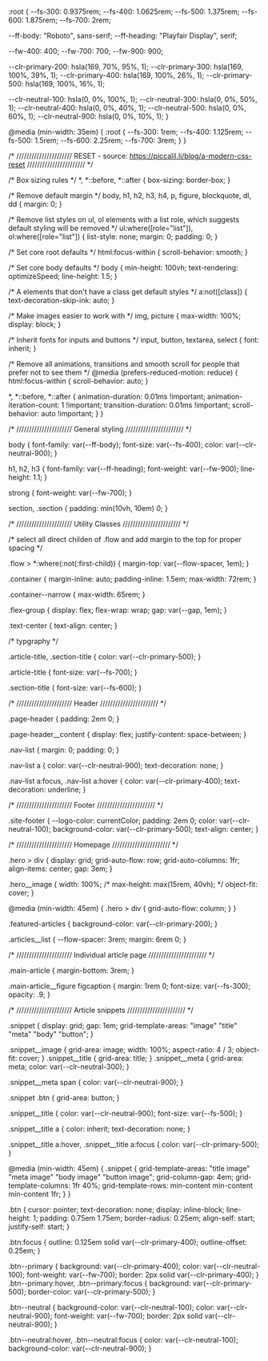 :root {
  --fs-300: 0.9375rem;
  --fs-400: 1.0625rem;
  --fs-500: 1.375rem;
  --fs-600: 1.875rem;
  --fs-700: 2rem;

  --ff-body: "Roboto", sans-serif;
  --ff-heading: "Playfair Display", serif;

  --fw-400: 400;
  --fw-700: 700;
  --fw-900: 900;

  --clr-primary-200: hsla(169, 70%, 95%, 1);
  --clr-primary-300: hsla(169, 100%, 39%, 1);
  --clr-primary-400: hsla(169, 100%, 26%, 1);
  --clr-primary-500: hsla(169, 100%, 16%, 1);

  --clr-neutral-100: hsla(0, 0%, 100%, 1);
  --clr-neutral-300: hsla(0, 0%, 50%, 1);
  --clr-neutral-400: hsla(0, 0%, 40%, 1);
  --clr-neutral-500: hsla(0, 0%, 60%, 1);
  --clr-neutral-900: hsla(0, 0%, 10%, 1);
}

@media (min-width: 35em) {
  :root {
    --fs-300: 1rem;
    --fs-400: 1.125rem;
    --fs-500: 1.5rem;
    --fs-600: 2.25rem;
    --fs-700: 3rem;
  }
}

/* //////////////////////
  RESET - source: https://piccalil.li/blog/a-modern-css-reset
  /////////////////////// */

/* Box sizing rules */
*,
*::before,
*::after {
  box-sizing: border-box;
}

/* Remove default margin */
body,
h1,
h2,
h3,
h4,
p,
figure,
blockquote,
dl,
dd {
  margin: 0;
}

/* Remove list styles on ul, ol elements with a list role, which suggests default styling will be removed */
ul:where([role="list"]),
ol:where([role="list"]) {
  list-style: none;
  margin: 0;
  padding: 0;
}

/* Set core root defaults */
html:focus-within {
  scroll-behavior: smooth;
}

/* Set core body defaults */
body {
  min-height: 100vh;
  text-rendering: optimizeSpeed;
  line-height: 1.5;
}

/* A elements that don't have a class get default styles */
a:not([class]) {
  text-decoration-skip-ink: auto;
}

/* Make images easier to work with */
img,
picture {
  max-width: 100%;
  display: block;
}

/* Inherit fonts for inputs and buttons */
input,
button,
textarea,
select {
  font: inherit;
}

/* Remove all animations, transitions and smooth scroll for people that prefer not to see them */
@media (prefers-reduced-motion: reduce) {
  html:focus-within {
    scroll-behavior: auto;
  }

  *,
  *::before,
  *::after {
    animation-duration: 0.01ms !important;
    animation-iteration-count: 1 !important;
    transition-duration: 0.01ms !important;
    scroll-behavior: auto !important;
  }
}

/* //////////////////////
  General styling
  /////////////////////// */

body {
  font-family: var(--ff-body);
  font-size: var(--fs-400);
  color: var(--clr-neutral-900);
}

h1,
h2,
h3 {
  font-family: var(--ff-heading);
  font-weight: var(--fw-900);
  line-height: 1.1;
}

strong {
  font-weight: var(--fw-700);
}

section,
.section {
  padding: min(10vh, 10em) 0;
}



/* //////////////////////
  Utility Classes
  /////////////////////// */

/* select all direct childen of .flow
   and add margin to the top for proper
   spacing */

.flow > *:where(:not(:first-child)) {
  margin-top: var(--flow-spacer, 1em);
}

.container {
  margin-inline: auto;
  padding-inline: 1.5em;
  max-width: 72rem;
}

.container--narrow {
  max-width: 65rem;
}

.flex-group {
  display: flex;
  flex-wrap: wrap;
  gap: var(--gap, 1em);
}

.text-center {
  text-align: center;
}

/* typgraphy */

.article-title,
.section-title {
  color: var(--clr-primary-500);
}

.article-title {
  font-size: var(--fs-700);
}

.section-title {
  font-size: var(--fs-600);
}


/* //////////////////////
  Header
  /////////////////////// */

.page-header {
  padding: 2em 0;
}

.page-header__content {
  display: flex;
  justify-content: space-between;
}

.nav-list {
  margin: 0;
  padding: 0;
}

.nav-list a {
  color: var(--clr-neutral-900);
  text-decoration: none;
}

.nav-list a:focus,
.nav-list a:hover {
  color: var(--clr-primary-400);
  text-decoration: underline;
}

/* //////////////////////
  Footer
  /////////////////////// */

.site-footer {
  --logo-color: currentColor;
  padding: 2em 0;
  color: var(--clr-neutral-100);
  background-color: var(--clr-primary-500);
  text-align: center;
}

/* //////////////////////
  Homepage
  /////////////////////// */

.hero > div {
  display: grid;
  grid-auto-flow: row;
  grid-auto-columns: 1fr;
  align-items: center;
  gap: 3em;
}

.hero__image {
  width: 100%;
  /* max-height: max(15rem, 40vh); */
  object-fit: cover;
}

@media (min-width: 45em) {
  .hero > div {
    grid-auto-flow: column;
  }
}

.featured-articles {
  background-color: var(--clr-primary-200);
}

.articles__list {
  --flow-spacer: 3rem;
  margin: 6rem 0;
}

/* //////////////////////
  Individual article page
  /////////////////////// */

  .main-article {
    margin-bottom: 3rem;
  }

  .main-article__figure figcaption {
    margin: 1rem 0;
    font-size: var(--fs-300);
    opacity: .9;
  }

/* //////////////////////
  Article snippets
  /////////////////////// */

.snippet {
  display: grid;
  gap: 1em;
  grid-template-areas:
    "image"
    "title"
    "meta"
    "body"
    "button";
}

.snippet__image {
  grid-area: image;
  width: 100%;
  aspect-ratio: 4 / 3;
  object-fit: cover;
}
.snippet__title {
  grid-area: title;
}
.snippet__meta {
  grid-area: meta;
  color: var(--clr-neutral-300);
}

.snippet__meta span {
  color: var(--clr-neutral-900);
}

.snippet .btn {
  grid-area: button;
}

.snippet__title {
  color: var(--clr-neutral-900);
  font-size: var(--fs-500);
}

.snippet__title a {
  color: inherit;
  text-decoration: none;
}

.snippet__title a:hover,
.snippet__title a:focus {
  color: var(--clr-primary-500);
}

@media (min-width: 45em) {
  .snippet {
    grid-template-areas:
      "title image"
      "meta image"
      "body image"
      "button image";
    grid-column-gap: 4em;
    grid-template-columns: 1fr 40%;
    grid-template-rows: min-content min-content min-content 1fr;
  }
}

.btn {
  cursor: pointer;
  text-decoration: none;
  display: inline-block;
  line-height: 1;
  padding: 0.75em 1.75em;
  border-radius: 0.25em;
  align-self: start;
  justify-self: start;
}

.btn:focus {
  outline: 0.125em solid var(--clr-primary-400);
  outline-offset: 0.25em;
}

.btn--primary {
  background: var(--clr-primary-400);
  color: var(--clr-neutral-100);
  font-weight: var(--fw-700);
  border: 2px solid var(--clr-primary-400);
}
.btn--primary:hover,
.btn--primary:focus {
  background: var(--clr-primary-500);
  border-color: var(--clr-primary-500);
}

.btn--neutral {
  background-color: var(--clr-neutral-100);
  color: var(--clr-neutral-900);
  font-weight: var(--fw-700);
  border: 2px solid var(--clr-neutral-900);
}

.btn--neutral:hover,
.btn--neutral:focus {
  color: var(--clr-neutral-100);
  background-color: var(--clr-neutral-900);
}